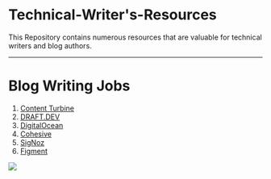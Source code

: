 # Technical-Writer's-Resources
This Repository contains numerous resources that are valuable for technical writers and blog authors.
<hr>
<h1> Blog Writing Jobs </h1>

1)  [Content Turbine](https://www.contentturbine.com/)
2)  [DRAFT.DEV](https://draft.dev/)
3)  [DigitalOcean](https://www.digitalocean.com/)
4)  [Cohesive](https://cohesive.so/)
5)  [SigNoz](https://signoz.io/)
6)  [Figment](https://www.figment.io/)

<!-- Footer -->
<img src="https://imgur.com/rilHVxA.png"/>

